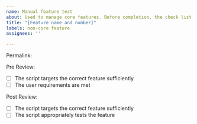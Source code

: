 ```yaml
---
name: Manual feature test
about: Used to manage core features. Before completion, the check list must be completed
title: "[Feature name and number]"
labels: non-core feature
assignees: ''

---
```


Permalink:

Pre Review:
- [ ] The script targets the correct feature sufficiently
- [ ] The user requirements are met

Post Review:
- [ ] The script targets the correct feature sufficiently
- [ ] The script appropriately tests the feature
